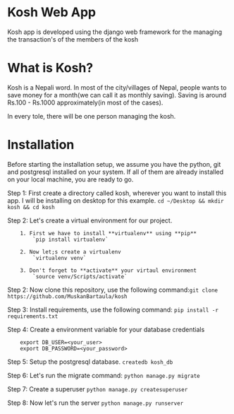 # Kosh Web App

Kosh app is developed using the django web framework for the managing the transaction's of the members of the kosh

# What is Kosh?
Kosh is a Nepali word. In most of the city/villages of Nepal, people wants to save money for a month(we can call it as monthly saving). Saving is around Rs.100 - Rs.1000 approximately(in most of the cases). 

In every tole, there will be one person managing the kosh.

# Installation

Before starting the installation setup, we assume you have the python, git and postgresql installed on your system. If all of them are already installed on your local machine, you are ready to go.

Step 1: First create a directory called kosh, wherever you want to install this app.
		I will be installing on desktop for this example.
			`cd ~/Desktop && mkdir kosh && cd kosh`

Step 2: Let's create a virtual environment for our project.

		1. First we have to install **virtualenv** using **pip**
			`pip install virtualenv`

		2. Now let;s create a virtualenv
			`virtualenv venv`
		
		3. Don't forget to **activate** your virtaul environment
			`source venv/Scripts/activate`

Step 2: Now clone this repository, use the following command:`git clone https://github.com/MuskanBartaula/kosh`

Step 3: Install requirements, use the following command:
		`pip install -r requirements.txt`

Step 4: Create a environment variable for your database credentials
```
	export DB_USER=<your_user>
	export DB_PASSWORD=<your_password>
```

Step 5: Setup the postgresql database.
		`createdb kosh_db`

Step 6: Let's run the migrate command:
		`python manage.py migrate`

Step 7: Create a superuser
		`python manage.py createsuperuser`

Step 8: Now let's run the server
		`python manage.py runserver`

